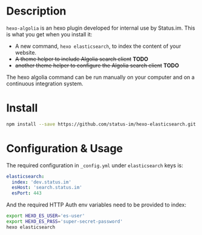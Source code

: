 # Description

`hexo-algolia` is an hexo plugin developed for internal use by Status.im.
This is what you get when you install it:

* A new command, `hexo elasticsearch`, to index the content of your website.
* ~~A theme helper to include Algolia search client~~ __TODO__
* ~~another theme helper to configure the Algolia search client~~ __TODO__

The hexo algolia command can be run manually on your computer and on a continuous integration system.

# Install

```bash
npm install --save https://github.com/status-im/hexo-elasticsearch.git
```

# Configuration & Usage

The required configuration in `_config.yml` under `elasticsearch` keys is:
```yaml
elasticsearch:
  index: 'dev.status.im'
  esHost: 'search.status.im'
  esPort: 443
```
And the required HTTP Auth env variables need to be provided to index:
```bash
export HEXO_ES_USER='es-user'
export HEXO_ES_PASS='super-secret-password'
hexo elasticsearch
```
